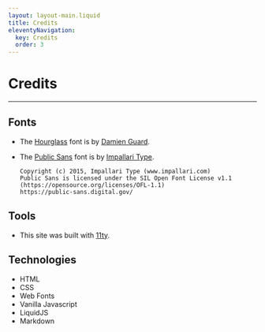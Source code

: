 ```yaml
---
layout: layout-main.liquid
title: Credits
eleventyNavigation:
  key: Credits
  order: 3
---
```


# Credits
---

## Fonts

- The [Hourglass](https://damieng.com/typography/zx-origins/hourglass/) font is by [Damien Guard](https://damieng.com/).

- The [Public Sans](https://public-sans.digital.gov/) font is by [Impallari Type](https://github.com/impallari).
  ```
  Copyright (c) 2015, Impallari Type (www.impallari.com)
  Public Sans is licensed under the SIL Open Font License v1.1
  (https://opensource.org/licenses/OFL-1.1)
  https://public-sans.digital.gov/
  ```

## Tools

- This site was built with [11ty](https://www.11ty.dev/).

## Technologies

- HTML
- CSS
- Web Fonts
- Vanilla Javascript
- LiquidJS
- Markdown
